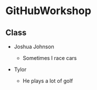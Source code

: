 
# GitHubWorkshop

## Class

- Joshua Johnson
    - Sometimes I race cars

- Tylor 
    - He plays a lot of golf